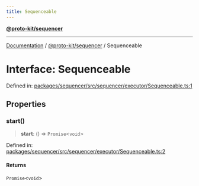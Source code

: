 ```yaml
---
title: Sequenceable
---
```


[**@proto-kit/sequencer**](../README.md)

***

[Documentation](../../../README.md) / [@proto-kit/sequencer](../README.md) / Sequenceable

# Interface: Sequenceable

Defined in: [packages/sequencer/src/sequencer/executor/Sequenceable.ts:1](https://github.com/proto-kit/framework/blob/4d6b3b6da51b3edee0fbf25ce72c1f59ec61e891/packages/sequencer/src/sequencer/executor/Sequenceable.ts#L1)

## Properties

### start()

> **start**: () => `Promise`\<`void`\>

Defined in: [packages/sequencer/src/sequencer/executor/Sequenceable.ts:2](https://github.com/proto-kit/framework/blob/4d6b3b6da51b3edee0fbf25ce72c1f59ec61e891/packages/sequencer/src/sequencer/executor/Sequenceable.ts#L2)

#### Returns

`Promise`\<`void`\>
